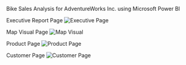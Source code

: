 Bike Sales Analysis for AdventureWorks Inc. using Microsoft Power BI

Executive Report Page
![Executive Page](https://github.com/user-attachments/assets/07d21057-b752-4673-8f98-677cabcf57cc)

Map Visual Page
![Map Visual](https://github.com/user-attachments/assets/4e5a08b7-e36a-473c-acb7-e5c60b6a331e)

Product Page
![Product Page](https://github.com/user-attachments/assets/c6d74eca-0245-4ae2-baad-5e3204cff07c)

Customer Page
![Customer Page](https://github.com/user-attachments/assets/236d6f7d-6e0b-49f2-b556-5792efcfe15a)




